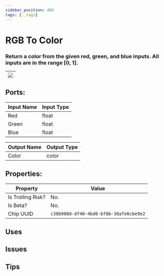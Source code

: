 ```yaml
---
sidebar_position: 486
tags: [._tags]
---
```


# RGB To Color


### Return a color from the given red, green, and blue inputs. All inputs are in the range [0, 1].

| ![](https://images-ext-2.discordapp.net/external/MPmIaQzlEPmgGWlgi-WxBBXt0Bjv_zWPkg1y1f_sy3s/https/www.recroomcircuits.com/image/circuit/absolute-value?width=206&height=108) |
|-----|

## Ports:

| Input Name | Input Type |
|-----------|-----------|
| Red | float |
| Green | float |
| Blue | float |

| Output Name | Output Type |
|-----------|-----------|
| Color | color |

## Properties:

| Property  | Value |
|-------------------|-----------|
| Is Trolling Risk? | No. |
| Is Beta? | No. |
| Chip UUID | `c38b908d-df40-4bd0-bf8b-38afe6cbe9e2` |

## Uses

## Issues

## Tips